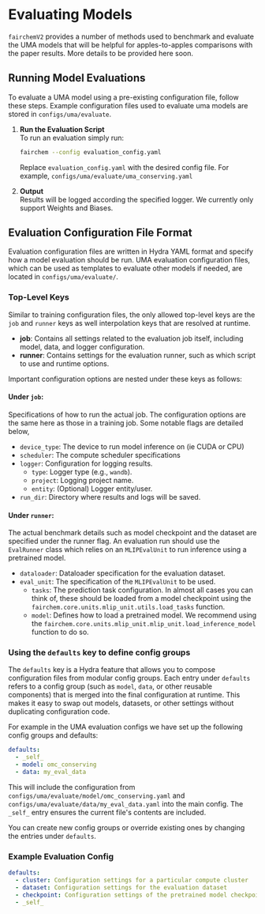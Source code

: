 # Evaluating Models

`fairchemV2` provides a number of methods used to benchmark and evaluate the UMA models that will be helpful for apples-to-apples comparisons with the paper results. More details to be provided here soon. 

## Running Model Evaluations

To evaluate a UMA model using a pre-existing configuration file, follow these steps. Example configuration files used to evaluate uma models are stored in `configs/uma/evaluate`.

1. **Run the Evaluation Script**  
   To run an evaluation simply run:
   ```bash
   fairchem --config evaluation_config.yaml
   ```
   Replace `evaluation_config.yaml` with the desired config file. For example, `configs/uma/evaluate/uma_conserving.yaml`

1. **Output**  
   Results will be logged according the specified logger. We currently only support Weights and Biases.

## Evaluation Configuration File Format

Evaluation configuration files are written in Hydra YAML format and specify how a model evaluation should be run. UMA evaluation configuration files, which can be used as templates to evaluate other models if needed, are located in `configs/uma/evaluate/`.

### Top-Level Keys

Similar to training configuration files, the only allowed top-level keys are the `job` and `runner` keys as well interpolation keys that are resolved at runtime.

- **job**: Contains all settings related to the evaluation job itself, including model, data, and logger configuration.
- **runner**: Contains settings for the evaluation runner, such as which script to use and runtime options.

Important configuration options are nested under these keys as follows:

#### Under `job`:
Specifications of how to run the actual job. The configuration options are the same here as those in a training job. Some notable flags are detailed below,
- `device_type`: The device to run model inference on (ie CUDA or CPU)
- `scheduler`: The compute scheduler specifications
- `logger`: Configuration for logging results.
  - `type`: Logger type (e.g., `wandb`).
  - `project`: Logging project name.
  - `entity`: (Optional) Logger entity/user.
- `run_dir`: Directory where results and logs will be saved.

#### Under `runner`:
The actual benchmark details such as model checkpoint and the dataset are specified under the runner flag. An evaluation run should use the `EvalRunner` class which relies on an `MLIPEvalUnit` to run inference using a pretrained model.

- `dataloader`: Dataloader specification for the evaluation dataset.
- `eval_unit`: The specification of the `MLIPEvalUnit` to be used.
  - `tasks`: The prediction task configuration. In almost all cases you can think of, these should be loaded from a model checkpoint using the `fairchem.core.units.mlip_unit.utils.load_tasks` function.
  - `model`: Defines how to load a pretrained model. We recommend using the `fairchem.core.units.mlip_unit.mlip_unit.load_inference_model` function to do so.


### Using the `defaults` key to define config groups

The `defaults` key is a Hydra feature that allows you to compose configuration files from modular config groups. Each entry under `defaults` refers to a config group (such as `model`, `data`, or other reusable components) that is merged into the final configuration at runtime. This makes it easy to swap out models, datasets, or other settings without duplicating configuration code.

For example in the UMA evaluation configs we have set up the following config groups and defaults:
```yaml
defaults:
  - _self_
  - model: omc_conserving
  - data: my_eval_data
```
This will include the configuration from `configs/uma/evaluate/model/omc_conserving.yaml` and `configs/uma/evaluate/data/my_eval_data.yaml` into the main config. The `_self_` entry ensures the current file's contents are included.

You can create new config groups or override existing ones by changing the entries under `defaults`.

### Example Evaluation Config

```yaml
defaults:
  - cluster: Configuration settings for a particular compute cluster
  - dataset: Configuration settings for the evaluation dataset
  - checkpoint: Configuration settings of the pretrained model checkpoint 
  - _self_
